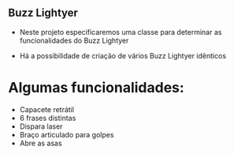 ## Buzz Lightyer

- Neste projeto especificaremos uma classe para determinar as funcionalidades 
do Buzz Lightyer

- Há a possibilidade de criação de vários Buzz Lightyer idênticos

# Algumas funcionalidades:

- Capacete retrátil
- 6 frases distintas
- Dispara laser
- Braço articulado para golpes
- Abre as asas
